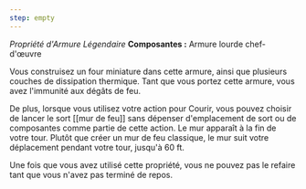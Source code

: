 ```yaml
---
step: empty
---
```

_Propriété d'Armure Légendaire_
__Composantes :__ Armure lourde chef-d'œuvre

Vous construisez un four miniature dans cette armure, ainsi que plusieurs couches de dissipation thermique. Tant que vous portez cette armure, vous avez l'immunité aux dégâts de feu.

De plus, lorsque vous utilisez votre action pour Courir, vous pouvez choisir de lancer le sort [[mur de feu]] sans dépenser d'emplacement de sort ou de composantes comme partie de cette action. Le mur apparaît à la fin de votre tour. Plutôt que créer un mur de feu classique, le mur suit votre déplacement pendant votre tour, jusqu'à 60 ft.

Une fois que vous avez utilisé cette propriété, vous ne pouvez pas le refaire tant que vous n'avez pas terminé de repos.